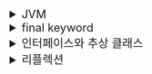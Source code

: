 <details>
<summary style="font-size:20px">JVM</summary>
<div markdown="1">
<br/>
<h2>🤔 JVM이 정확히 무엇이고, 어떤 기능을 하는지 설명해 주세요.</h2>

<h3>📝 나의 대답</h3>

- JVM은 Java Virtua Machine을 이야기하며 자바 Object file을 컴퓨터가 읽을 수 있는 컴파일된 파일로 변경하는 역할을 수행합니다. 또한 JVM은 Java Project의 객체들을 관리해줍니다. 프로그래머의 메모리 관리 책임을 JVM이 해결하므로써 사용자의 편의를 도모하고 다양한 OS위에서 실행할 수 있는 프로세스여서 다기종에 제약없이 Java file을 실행할 수 있습니다.

<h3>GPT의 대답</h3>

- JVM은 Java Virtual Machine의 약어로, 자바 프로그램을 실행하기 위한 가상 머신입니다. JVM은 자바 바이트 코드를 기계어로 변환하고 실행하는 역할을 수행합니다. 이는 자바 언어의 특성 중 하나로, 플랫폼 독립성을 제공합니다. 즉, 자바 프로그램은 운영체제나 하드웨어와 직접적으로 상호작용하지 않고 JVM을 통해 실행될 수 있습니다.

- JVM은 다양한 기능을 수행합니다. 주요 기능으로는 메모리 관리, 가비지 컬렉션, 스레드 관리 등이 있습니다. 메모리 관리 측면에서는 JVM은 메모리 할당과 해제를 관리하며, 가비지 컬렉션은 더 이상 사용되지 않는 객체를 자동으로 제거하여 메모리를 최적화합니다. 또한, JVM은 다중 스레드를 관리하고 동기화를 제공하여 동시성을 지원합니다.

- JVM은 또한 자바 프로그램의 보안을 강화하기 위해 사용됩니다. 클래스 로더를 통해 클래스 파일을 검증하고, 보안 관련 규칙을 적용하여 악성 코드 실행을 방지합니다. 이러한 기능들은 자바의 안전성과 신뢰성을 높이는 데 기여합니다.

<br/>
<h2>🤔 자바 말고 다른 언어는 JVM 위에 올릴 수 없나요</h2>

<h3>📝 나의 대답</h3>

- 아닙니다. 올릴 수 있습니다. JetBrain 사에서 만든 Kotiln 언어는 프로그램 실행 시 JVM을 통해 실행하는 것으로 알고 있습니다. 대신 Java언어에 사용되는 컴파일러가 아닌 Kotiln 컴파일러를 사용해 바이트 코드를 생성할 것으로 예상됩니다.

<h3>GPT의 대답</h3>

- Groovy, Scala, Clojure와 같은 언어도 JVM 위에서 실행됩니다. 이들 언어는 각자의 컴파일러를 사용하여 JVM에서 실행되는 바이트 코드를 생성합니다. 이러한 다양한 언어들은 자바 생태계와의 통합성을 갖고 있어, 자바 라이브러리를 사용하거나 기존 자바 코드와 상호 작용할 수 있습니다.

<br/>
<h2>🤔 반대로 JVM 계열 언어를 일반적으로 컴파일해서 사용할 순 없나요.</h2>

<h3>GPT의 대답</h3>

- 특정 언어에 따라 컴파일 과정이 자동화되어 사용자가 직접 컴파일할 필요가 없는 경우도 있을 수 있습니다. 예를 들어, Kotlin 언어의 경우 IntelliJ IDEA와 같은 통합 개발 환경에서 소스 코드를 작성하고 컴파일하는 과정이 자동으로 처리되어 사용자가 명시적으로 컴파일하지 않아도 됩니다. 이 경우에도 사실상 컴파일이 이루어져 JVM에서 실행 가능한 바이트 코드가 생성됩니다.

- 따라서, JVM 계열 언어는 보통 JVM에서 실행될 수 있도록 컴파일되며, 해당 언어의 컴파일러를 사용하여 JVM에서 실행 가능한 바이트 코드로 변환됩니다.

<br/>
<h2>🤔 VM을 사용함으로써 얻을 수 있는 장점과 단점에 대해 설명해 주세요.</h2>

<h3>📝 나의 대답</h3>

- VM을 사용해서 얻을 수 있는 가장 큰 장점은 다양한 OS 환경에서도 실행하고자 하는 프로그램을 구동시킬 수 있다는 것입니다. 반면 단점은 VM을 통해 한 번 더 실행되어야 하기 때문에 OS에 종속적인 프로그램보다 리소스가 더 소모됩니다. 

<h3>GPT의 대답</h3>

✓ 장점

- 플랫폼 독립성: VM은 프로그램을 실행하기 위한 중간 계층으로서, 하드웨어와 운영체제(OS) 사이의 추상화를 제공합니다. 이를 통해 같은 프로그램을 다양한 운영체제에서 실행할 수 있으며, 플랫폼 간 이식성을 높여줍니다.

- 안정성과 보안성: VM은 프로그램을 격리된 환경에서 실행하고, 메모리 관리와 가비지 컬렉션 등을 자동으로 처리하여 안정성과 보안성을 향상시킵니다. 이는 프로그램의 예기치 않은 동작과 메모리 오류를 방지하는 데 도움을 줍니다.

✓ 단점

- 성능 저하: VM을 통해 프로그램을 실행하려면 추가적인 계층이 필요하므로 성능 손실이 발생할 수 있습니다. OS에 직접 실행되는 프로그램에 비해 리소스 소모가 더 크고, VM의 오버헤드가 발생할 수 있습니다.

- 의존성: VM을 사용하는 프로그램은 해당 VM이 설치되어 있어야 정상적으로 실행됩니다. 따라서, 사용자가 VM을 설치하고 관리하는 추가적인 작업이 필요할 수 있습니다.

- 제한된 하드웨어 접근: VM은 하드웨어와 직접적인 상호 작용을 제한하는 경우가 있습니다. 특정 하드웨어 기능에 직접 액세스해야 하는 프로그램의 경우 VM 위에서 실행하기 어려울 수 있습니다.

<br/>
<h2>🤔 JVM과 내부에서 실행되고 있는 프로그램은 부모 프로세스 - 자식 프로세스 관계를 갖고 있다고 봐도 무방한가요.</h2>

<h3>📝 나의 대답</h3>

- 아니요 부모-자식 프로세스 관계라고 보기 어렵습니다.

<h3>GPT의 대답</h3>

- JVM은 자바 가상 머신으로, 운영체제에서 실행되는 독립적인 프로세스입니다. JVM 내에서 실행되는 자바 프로그램은 JVM의 관리 하에서 실행되며, 이는 별도의 프로세스로서 동작합니다. 자바 프로그램은 JVM에서 동작하는 단위로 간주되며, 부모 프로세스 - 자식 프로세스 관계를 갖지 않습니다.

- 일반적으로, 부모 프로세스 - 자식 프로세스 관계는 운영체제 수준에서 발생하는 것으로, 부모 프로세스가 자식 프로세스를 생성하고 관리하는 구조입니다. 하지만 JVM 내에서 실행되는 프로그램은 JVM 자체적으로 프로세스 관리를 수행하며, 운영체제의 프로세스 관리와는 별도입니다.

</div>
</details>

<details>
<summary style="font-size:20px">final keyword</summary>
<div markdown="1">
<br/>
<h2>🤔 final 키워드를 사용하면, 어떤 이점이 있나요.</h2>

<h3>📝 나의 대답</h3>

- Java 프로그래밍 안에 존재하는 final keyword를 사용하면 객체의 생성 주기를 맞출 수 있어 JVM이 객체의 Sync를 맞출 때 발생하는 오버헤드를 줄일 수 있습니다. ❌ 틀렸습니다. ❌

<h3>GPT의 대답</h3>

- final 키워드는 변수, 메서드, 클래스에 사용될 수 있으며, 다음과 같은 이점을 가질 수 있습니다

- 변수 : final 변수는 값을 변경할 수 없는 상수로써 사용됩니다. final 변수는 값의 변경을 방지하여 프로그램의 안정성과 예측 가능성을 높입니다.

- 메서드: final 메서드는 상속을 금지하여 메서드의 오버라이딩을 방지합니다. 이를 통해 부모 클래스가 제공한 기능을 변경하지 못하도록 보장하고, 코드의 안정성과 일관성을 유지할 수 있습니다.

- 클래스: final 클래스는 상속을 금지하여 클래스의 확장을 방지합니다. 이는 클래스의 구현을 완전히 제어하고, 부모 클래스의 기능을 변경하지 못하도록 보장합니다. 또한, final 클래스는 상속으로 인한 보안이슈나 예상치 못한 동작을 방지할 수 있습니다.

<br/>
<h2>🤔 컴파일 과정에서, final 키워드는 다르게 취급되나요.</h2>

<h3>📝 나의 대답</h3>

- 네. 다르게 취급됩니다. 예를 들어 변수에 final keyword를 작성했을 때, 컴파일 시점에서 에러가 발생해 값의 변경을 추적할 수 있습니다. 메소드, 클래스 또한 마찬가지로 값 변경 시 컴파일 시점에 발견할 수 있어 런타임 시 발견되는 에러를 찾을 때보다 리소스가 적게 듭니다.

<h3>GPT의 대답</h3>

- final 키워드는 컴파일 시점에서 값 변경 또는 오버라이딩에 대한 오류를 발견할 수 있어, 런타임 시 발견되는 에러를 사전에 예방하고 리소스를 절약할 수 있습니다. 따라서, final 키워드는 컴파일 과정에서 다르게 취급되어 에러를 컴파일 시점에서 발견할 수 있다는 장점을 가지고 있습니다.
</div>
</details>

<details>
<summary style="font-size:20px">인터페이스와 추상 클래스</summary>
<div markdown="1">
<br/>
<h2>🤔 인터페이스와 추상 클래스의 차이에 대해 설명해 주세요.</h2>

<h3>📝 나의 대답</h3>

- 인터페이스는 프로그램 안에서 명세를 정의할 때 사용됩니다. implements한 클래스는 명세에 적힌 내용을 반드시 구현해야 합니다. 반면 추상 클래스는 명세가 아닌 행위를 정의합니다. 상속하는 클래스에선 행위를 재정의할 필요는 없습니다.

<h3>GPT의 대답</h3>

✓ 목적: 인터페이스는 클래스가 가져야 할 기능(메서드)의 명세를 정의하는데 사용됩니다. 인터페이스는 클래스가 특정 메서드를 반드시 구현하도록 강제하며, 다중 상속과 유사한 기능을 제공합니다. 반면, 추상 클래스는 클래스의 행위(behavior)를 정의하며, 구체적인 구현이 필요한 메서드와 추상 메서드를 함께 가질 수 있습니다.

✓ 구현 강제성: 클래스가 인터페이스를 implements(구현)하면, 해당 인터페이스의 모든 메서드를 구현해야 합니다. 인터페이스는 클래스에 특정한 동작을 제공하고, 이를 강제하기 위해 사용됩니다. 추상 클래스는 추상 메서드를 포함할 수 있으며, 이러한 추상 메서드는 하위 클래스에서 반드시 구현되어야 합니다. 하지만 추상 클래스는 구체적인 구현이 필요한 메서드를 가질 수 있으며, 하위 클래스에서 재정의할 필요는 없습니다.

✓ 다중 상속: 인터페이스는 다중 상속을 지원합니다. 클래스가 여러 개의 인터페이스를 구현할 수 있으며, 이를 통해 다양한 기능을 동시에 제공할 수 있습니다. 반면, 추상 클래스는 단일 상속만을 지원하며, 하나의 추상 클래스만 상속받을 수 있습니다.

✓ 인스턴스화: 인터페이스는 인스턴스화될 수 없습니다. 인터페이스는 단지 메서드의 명세를 제공하는 역할을 하며, 구체적인 객체를 생성할 수 없습니다. 추상 클래스는 인스턴스화될 수 있지만, 추상 클래스 내에 추상 메서드가 포함되어 있다면 해당 클래스는 추상 클래스로 선언되어야 합니다.

<br/>
<h2>🤔 클래스는 단일 상속만 가능한데, 인터페이스는 2개 이상 구현이 가능할까요.</h2>

<h3>📝 나의 대답</h3>

- Java 진영에선 클래스의 상속은 하나 인터페이스 상속은 다중으로 받을 수 있습니다. 이는 복잡성을 제한하기 위함이라고 생각합니다. 인터페이스를 사용한다면 인터페이스 안에 정의된 메소드를 구현해야합니다. 하지만 클래스 상속은 구현을 강제하지 않기 때문에 모호해질 가능성이 존재합니다. 다중 상속으로 몇 뎁스만 내려가도 이 모호함 때문에 코드의 복잡성은 증가할 것입니다.

</div>
</details>

<details>
<summary style="font-size:20px">리플렉션</summary>
<div markdown="1">
<br/>
<h2>🤔 리플렉션에 대해 설명해 주세요.</h2>

<h3>📝 나의 대답</h3>

- 리플렉션이란 private으로 keyword로 선언된 메소드, 변수에 접근할 수 있는 기법입니다.

<h3>GPT의 대답</h3>

- 리플렉션(Reflection)은 프로그램이 자기 자신을 검사하고, 클래스의 정보를 동적으로 분석하고 조작할 수 있는 기능을 의미합니다. 리플렉션은 Java의 리플렉션 API를 통해 제공되며, 클래스, 메서드, 필드 등의 정보를 조사하고 호출하며, 인스턴스를 생성하고, 접근 제어자에 관계없이 멤버에 접근할 수 있는 기능을 제공합니다.

<br/>
<h2>🤔 의미만 들어보면 리플렉션은 보안적인 문제가 있을 가능성이 있어보이는데, 실제로 그렇게 생각하시나요? 만약 그렇다면, 어떻게 방지할 수 있을까요.</h2>

<h3>📝 나의 대답</h3>

- 네. 리플렉션을 잘 이해하지 못하고 무분별하게 사용한다면 코드 스멜을 유발할 것입니다. 이유는 리플렉션은 프로그램 실행 시 동적으로 동작하기 때문입니다. 해결 방법으로는 리플렉션 사용을 하지 않고 동적. 즉, 런타임 때 실행하는 로직은 컴파일 레벨로 내려 구성하는 것이 좋습니다.

<br/>
<h2>🤔 그렇다면 리플렉션을 언제 활용할 수 있을까요.</h2>

<h3>GPT의 대답</h3>

✅ 외부 라이브러리나 프레임워크와의 상호작용: 외부 라이브러리나 프레임워크가 제공하는 클래스나 인터페이스를 사용해야 하는데, 컴파일 시점에는 그 클래스의 정보를 알 수 없는 경우에 리플렉션을 사용할 수 있습니다. 이를 통해 런타임에 외부 라이브러리나 프레임워크와 상호작용할 수 있습니다.

✅ 동적으로 객체의 메서드나 필드에 접근해야 할 때: 프로그램이 실행 중에 특정 객체의 메서드나 필드에 접근해야 하는 경우에 리플렉션을 사용할 수 있습니다. 예를 들어, 객체의 private 메서드에 접근하여 테스트 코드를 작성하거나, 동적으로 필드 값을 변경해야 하는 경우에 리플렉션을 활용할 수 있습니다.

✅ 애노테이션 처리: 리플렉션은 애노테이션(annotation) 정보를 동적으로 분석하고 처리하는 데에도 활용될 수 있습니다. 프로그램이 실행 중에 애노테이션 정보를 검사하거나, 애노테이션을 가진 클래스나 메서드를 동적으로 처리해야 하는 경우에 리플렉션을 사용할 수 있습니다.

</div>
</details>